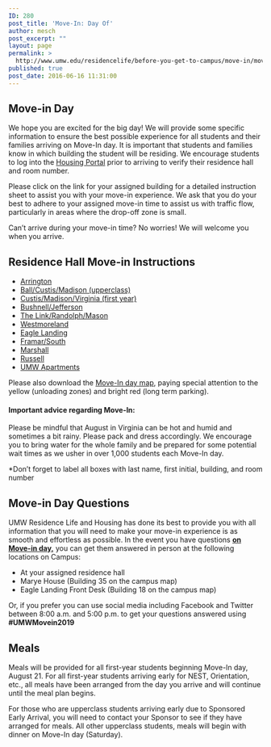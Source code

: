 ```yaml
---
ID: 280
post_title: 'Move-In: Day Of'
author: mesch
post_excerpt: ""
layout: page
permalink: >
  http://www.umw.edu/residencelife/before-you-get-to-campus/move-in/move-in-day-of/
published: true
post_date: 2016-06-16 11:31:00
---
```

<h2>Move-in Day</h2>
We hope you are excited for the big day! We will provide some specific information to ensure the best possible experience for all students and their families arriving on Move-In day. It is important that students and families know in which building the student will be residing. We encourage students to log into the <a href="https://umw.starrezhousing.com/starrezportal">Housing Portal</a> prior to arriving to verify their residence hall and room number.

Please click on the link for your assigned building for a detailed instruction sheet to assist you with your move-in experience. We ask that you do your best to adhere to your assigned move-in time to assist us with traffic flow, particularly in areas where the drop-off zone is small.

Can’t arrive during your move-in time? No worries! We will welcome you when you arrive.
<h2><strong>Residence Hall Move-in Instructions</strong></h2>
<ul>
 	<li><a href="http://www.umw.edu/residencelife/wp-content/uploads/sites/30/2019/06/Arri-webpage.pdf" target="_blank" rel="noopener noreferrer">Arrington</a></li>
 	<li><a href="http://www.umw.edu/residencelife/wp-content/uploads/sites/30/2019/06/BallCustMadi-upperclass-webpage.pdf" target="_blank" rel="noopener noreferrer">Ball/Custis/Madison (upperclass)</a></li>
 	<li><a href="http://www.umw.edu/residencelife/wp-content/uploads/sites/30/2019/06/CustMadiVirg-first-year-webpage.pdf" target="_blank" rel="noopener noreferrer">Custis/Madison/Virginia (first year)</a></li>
 	<li><a href="http://www.umw.edu/residencelife/wp-content/uploads/sites/30/2019/06/BushJeff-webpage.pdf" target="_blank" rel="noopener noreferrer">Bushnell/Jefferson</a></li>
 	<li><a href="http://www.umw.edu/residencelife/wp-content/uploads/sites/30/2019/06/LinkRandMaso-webpage.pdf" target="_blank" rel="noopener noreferrer">The Link/Randolph/Mason</a></li>
 	<li><a href="http://www.umw.edu/residencelife/wp-content/uploads/sites/30/2019/06/West-webpage.pdf" target="_blank" rel="noopener noreferrer">Westmoreland</a></li>
 	<li><a href="http://www.umw.edu/residencelife/wp-content/uploads/sites/30/2019/06/ELEV-webpage.pdf" target="_blank" rel="noopener noreferrer">Eagle Landing</a></li>
 	<li><a href="http://www.umw.edu/residencelife/wp-content/uploads/sites/30/2019/06/FramarSouth-webpage.pdf" target="_blank" rel="noopener noreferrer">Framar/South</a></li>
 	<li><a href="http://www.umw.edu/residencelife/wp-content/uploads/sites/30/2019/06/Mars-webpage.pdf" target="_blank" rel="noopener noreferrer">Marshall</a></li>
 	<li><a href="http://www.umw.edu/residencelife/wp-content/uploads/sites/30/2019/06/Russ-webpage.pdf" target="_blank" rel="noopener noreferrer">Russell</a></li>
 	<li><a href="http://www.umw.edu/residencelife/wp-content/uploads/sites/30/2019/06/UMAPT-webpage.pdf" target="_blank" rel="noopener noreferrer">UMW Apartments</a></li>
</ul>
Please also download the <a href="http://www.umw.edu/residencelife/wp-content/uploads/sites/30/2016/06/New-map-of-campus.pdf">Move-In day map</a>, paying special attention to the yellow (unloading zones) and bright red (long term parking).
<h4>Important advice regarding Move-In:</h4>
Please be mindful that August in Virginia can be hot and humid and sometimes a bit rainy. Please pack and dress accordingly. We encourage you to bring water for the whole family and be prepared for some potential wait times as we usher in over 1,000 students each Move-In day.

*Don’t forget to label all boxes with last name, first initial, building, and room number
<h2><strong>Move-in Day Questions</strong></h2>
UMW Residence Life and Housing has done its best to provide you with all information that you will need to make your move-in experience is as smooth and effortless as possible. In the event you have questions <strong><u>on Move-in day,</u></strong> you can get them answered in person at the following locations on Campus:
<ul>
 	<li>At your assigned residence hall</li>
 	<li>Marye House (Building 35 on the campus map)</li>
 	<li>Eagle Landing Front Desk (Building 18 on the campus map)</li>
</ul>
Or, if you prefer you can use social media including Facebook and Twitter between 8:00 a.m. and 5:00 p.m. to get your questions answered using <strong>#UMWMovein2019</strong>
<h2>Meals</h2>
Meals will be provided for all first-year students beginning Move-In day, August 21. For all first-year students arriving early for NEST, Orientation, etc., all meals have been arranged from the day you arrive and will continue until the meal plan begins.

For those who are upperclass students arriving early due to Sponsored Early Arrival, you will need to contact your Sponsor to see if they have arranged for meals. All other upperclass students, meals will begin with dinner on Move-In day (Saturday).

&nbsp;

&nbsp;

&nbsp;